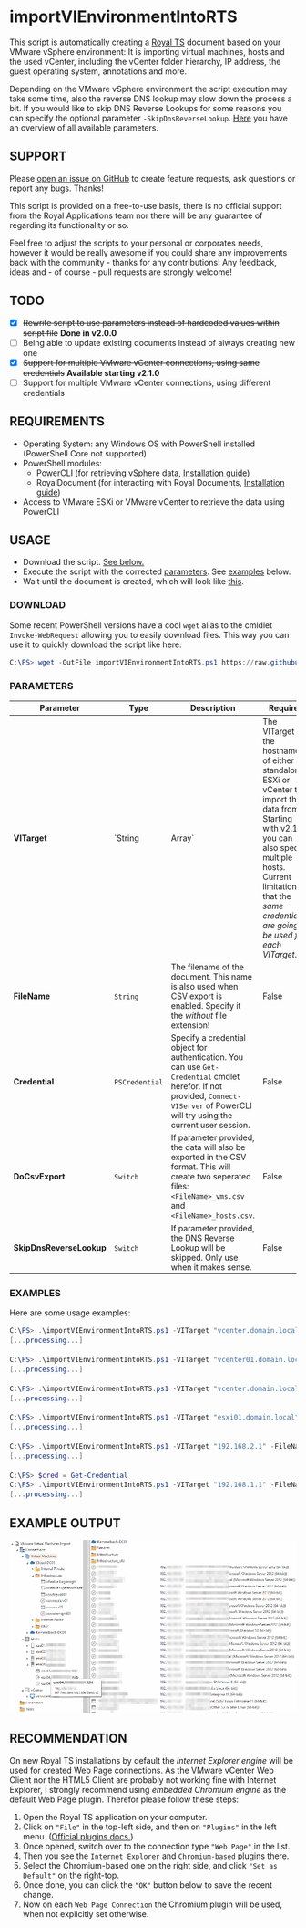 # importVIEnvironmentIntoRTS

This script is automatically creating a [Royal TS](https://royalapplications.com/ts/win/features) document based on your VMware vSphere environment: It is importing virtual machines, hosts and the used vCenter, including the vCenter folder hierarchy, IP address, the guest operating system, annotations and more.

Depending on the VMware vSphere environment the script execution may take some time, also the reverse DNS lookup may slow down the process a bit. If you would like to skip DNS Reverse Lookups for some reasons you can specify the optional parameter `-SkipDnsReverseLookup`. [Here](#parameters) you have an overview of all available parameters.

## SUPPORT

Please [open an issue on GitHub](https://github.com/patschi/royalts-scripts/issues) to create feature requests, ask questions or report any bugs. Thanks!

This script is provided on a free-to-use basis, there is no official support from the Royal Applications team nor there will be any guarantee of regarding its functionality or so.

Feel free to adjust the scripts to your personal or corporates needs, however it would be really awesome if you could share any improvements back with the community - thanks for any contributions! Any feedback, ideas and - of course - pull requests are strongly welcome!

## TODO

- [x] ~~Rewrite script to use parameters instead of hardcoded values within script file~~ **Done in v2.0.0**
- [ ] Being able to update existing documents instead of always creating new one
- [x] ~~Support for multiple VMware vCenter connections, using same credentials~~ **Available starting v2.1.0**
- [ ] Support for multiple VMware vCenter connections, using different credentials

## REQUIREMENTS

* Operating System: any Windows OS with PowerShell installed (PowerShell Core not supported)
* PowerShell modules:
  * PowerCLI (for retrieving vSphere data, [Installation guide](https://blogs.vmware.com/PowerCLI/2017/04/powercli-install-process-powershell-gallery.html))
  * RoyalDocument (for interacting with Royal Documents, [Installation guide](https://content.royalapplications.com/Help/RoyalTS/V4/index.html?scripting_gettingstarted.htm))
* Access to VMware ESXi or VMware vCenter to retrieve the data using PowerCLI

## USAGE

* Download the script. [See below.](#download)
* Execute the script with the corrected [parameters](#parameters). See [examples](#examples) below.
* Wait until the document is created, which will look like [this](#example-output).

### DOWNLOAD

Some recent PowerShell versions have a cool `wget` alias to the cmldlet `Invoke-WebRequest` allowing you to easily download files. This way you can use it to quickly download the script like here:

```powershell
C:\PS> wget -OutFile importVIEnvironmentIntoRTS.ps1 https://raw.githubusercontent.com/patschi/royalts-scripts/master/importVIEnvironmentIntoRTS/importVIEnvironmentIntoRTS.ps1
```

### PARAMETERS

| Parameter                 | Type          | Description | Required | Default |
| ------------------------- | ------------- | ----------- | -------- | ------- |
| **VITarget**             | `String|Array` | The VITarget is the hostname/IP of either a standalone ESXi or vCenter to import the data from. Starting with v2.1.0 you can also specify multiple hosts. Current limitation is that the _same credentials are going to be used for each VITarget_. | True | *None* |
| **FileName**             | `String`       | The filename of the document. This name is also used when CSV export is enabled. Specify it the *without* file extension! | False | *vmw_servers* |
| **Credential**           | `PSCredential` | Specify a credential object for authentication. You can use `Get-Credential` cmdlet herefor. If not provided, `Connect-VIServer` of PowerCLI will try using the current user session. | False | *None* |
| **DoCsvExport**          | `Switch`       | If parameter provided, the data will also be exported in the CSV format. This will create two seperated files: `<FileName>_vms.csv` and `<FileName>_hosts.csv`. | False | *False* |
| **SkipDnsReverseLookup** | `Switch`       | If parameter provided, the DNS Reverse Lookup will be skipped. Only use when it makes sense. | False | *False* |

### EXAMPLES

Here are some usage examples:

```powershell
C:\PS> .\importVIEnvironmentIntoRTS.ps1 -VITarget "vcenter.domain.local" -FileName "vi_servers"
[...processing...]

C:\PS> .\importVIEnvironmentIntoRTS.ps1 -VITarget "vcenter01.domain.local","vcenter02.domain.local" -FileName "vi_servers"
[...processing...]

C:\PS> .\importVIEnvironmentIntoRTS.ps1 -VITarget "vcenter.domain.local" -FileName "vi_servers" -DoCsvExport
[...processing...]

C:\PS> .\importVIEnvironmentIntoRTS.ps1 -VITarget "esxi01.domain.local","vcenter02.domain.local" -FileName "esxi_vms" -Credential (Get-Credential)
[...processing...]

C:\PS> .\importVIEnvironmentIntoRTS.ps1 -VITarget "192.168.2.1" -FileName "servers" -Credential (Get-Credential) -DoCsvExport -SkipDnsReverseLookup
[...processing...]

C:\PS> $cred = Get-Credential
C:\PS> .\importVIEnvironmentIntoRTS.ps1 -VITarget "192.168.1.1" -FileName "servers_IPonly" -Credential $cred -SkipDnsReverseLookup
[...processing...]
```

## EXAMPLE OUTPUT

![RoyalTS Document Screenshot](https://raw.githubusercontent.com/patschi/royalts-scripts/master/screenshots/importVIEnvironmentIntoRTS-rtsdoc-1.png "Royal TS Document Screenshot")

## RECOMMENDATION

On new Royal TS installations by default the *Internet Explorer engine* will be used for created Web Page connections. As the VMware vCenter Web Client nor the HTML5 Client are probably not working fine with Internet Explorer, I strongly recommend using *embedded Chromium engine* as the default Web Page plugin. Therefor please follow these steps:

1. Open the Royal TS application on your computer.
2. Click on `"File"` in the top-left side, and then on `"Plugins"` in the left menu. ([Official plugins docs.](https://content.royalapplications.com/Help/RoyalTS/V4/index.html?introduction_plugins.htm))
3. Once opened, switch over to the connection type `"Web Page"` in the list.
4. Then you see the `Internet Explorer` and `Chromium-based` plugins there.
5. Select the Chromium-based one on the right side, and click `"Set as Default"` on the right-top.
6. Once done, you can click the `"OK"` button below to save the recent change.
7. Now on each `Web Page Connection` the Chromium plugin will be used, when not explicitly set otherwise.
